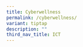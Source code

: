 ```yaml
---
title: Cyberwellness
permalink: /cyberwellness/
variant: tiptap
description: ""
third_nav_title: ICT
---
```

<p></p>